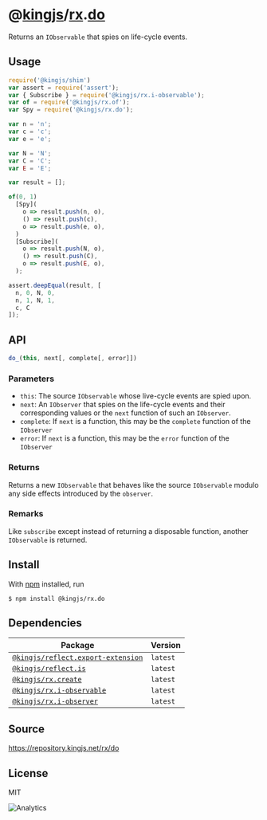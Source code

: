 # @[kingjs][@kingjs]/[rx][ns0].[do][ns1]
Returns an `IObservable` that spies on life-cycle events.
## Usage
```js
require('@kingjs/shim')
var assert = require('assert');
var { Subscribe } = require('@kingjs/rx.i-observable');
var of = require('@kingjs/rx.of');
var Spy = require('@kingjs/rx.do');

var n = 'n';
var c = 'c';
var e = 'e';

var N = 'N';
var C = 'C';
var E = 'E';

var result = [];

of(0, 1)
  [Spy](
    o => result.push(n, o),
    () => result.push(c),
    o => result.push(e, o),
  )
  [Subscribe](
    o => result.push(N, o),
    () => result.push(C),
    o => result.push(E, o),
  );

assert.deepEqual(result, [
  n, 0, N, 0, 
  n, 1, N, 1, 
  c, C
]);
```

## API
```ts
do_(this, next[, complete[, error]])
```

### Parameters
- `this`: The source `IObservable` whose live-cycle events are spied upon.
- `next`: An `IObserver` that spies on the life-cycle events and their corresponding values or the `next` function of such an `IObserver`.
- `complete`: If `next` is a function, this may be the `complete` function of the `IObserver`
- `error`: If `next` is a function, this may be the `error` function of the `IObserver`
### Returns
Returns a new `IObservable` that behaves like the source `IObservable` modulo any side effects introduced by the `observer`.
### Remarks
Like `subscribe` except instead of returning a disposable  function, another `IObservable` is returned.

## Install
With [npm](https://npmjs.org/) installed, run
```
$ npm install @kingjs/rx.do
```
## Dependencies
|Package|Version|
|---|---|
|[`@kingjs/reflect.export-extension`](https://www.npmjs.com/package/@kingjs/reflect.export-extension)|`latest`|
|[`@kingjs/reflect.is`](https://www.npmjs.com/package/@kingjs/reflect.is)|`latest`|
|[`@kingjs/rx.create`](https://www.npmjs.com/package/@kingjs/rx.create)|`latest`|
|[`@kingjs/rx.i-observable`](https://www.npmjs.com/package/@kingjs/rx.i-observable)|`latest`|
|[`@kingjs/rx.i-observer`](https://www.npmjs.com/package/@kingjs/rx.i-observer)|`latest`|
## Source
https://repository.kingjs.net/rx/do
## License
MIT

![Analytics](https://analytics.kingjs.net/rx/do)

[@kingjs]: https://www.npmjs.com/package/kingjs
[ns0]: https://www.npmjs.com/package/@kingjs/rx
[ns1]: https://www.npmjs.com/package/@kingjs/rx.do
